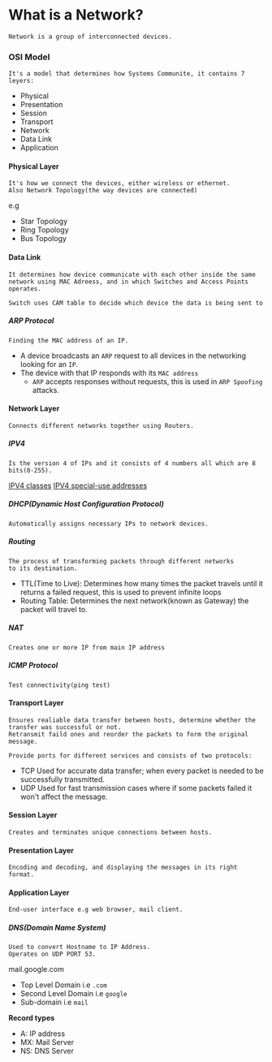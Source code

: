 # What is a Network?
	Network is a group of interconnected devices.
### OSI Model
	It's a model that determines how Systems Communite, it contains 7 leyers:
- Physical
- Presentation
- Session
- Transport
- Network
- Data Link
- Application
#### Physical Layer
	It's how we connect the devices, either wireless or ethernet.
	Also Network Topology(the way devices are connected)
e.g
- Star Topology
- Ring Topology
- Bus Topology
#### Data Link
	It determines how device communicate with each other inside the same
	network using MAC Adreess, and in which Switches and Access Points
	operates.

	Switch uses CAM table to decide which device the data is being sent to
##### ARP Protocol
	Finding the MAC address of an IP.
- A device broadcasts an `ARP` request to all devices in the networking looking for an `IP`.
- The device with that IP responds with its `MAC address`
	- `ARP` accepts responses without requests, this is used in `ARP Spoofing` attacks.

#### Network Layer
	Connects different networks together using Routers.
##### IPV4
	Is the version 4 of IPs and it consists of 4 numbers all which are 8 bits(0-255).
[IPV4 classes](https://en.wikipedia.org/wiki/Classful_network#Introduction_of_address_classes)
[IPV4 special-use addresses](https://en.wikipedia.org/wiki/Internet_Protocol_version_4#Special-use_addresses)
##### DHCP(Dynamic Host Configuration Protocol)
	Automatically assigns necessary IPs to network devices.
##### Routing
	The process of transforming packets through different networks 
	to its destination.
- TTL(Time to Live): Determines how many times the packet travels until it returns a failed request, this is used to prevent infinite loops
- Routing Table: Determines the next network(known as Gateway) the packet will travel to.
##### NAT
	Creates one or more IP from main IP address
##### ICMP Protocol
	Test connectivity(ping test)




#### Transport Layer
	Ensures realiable data transfer between hosts, determine whether the
	transfer was successful or not.
	Retransmit faild ones and reorder the packets to form the original message.

	Provide ports for different services and consists of two protocols:
- TCP
	Used for accurate data transfer; when every packet is needed to be successfully transmitted.
-  UDP
	Used for fast transmission cases where if some packets failed it won't affect the message.



#### Session Layer
	Creates and terminates unique connections between hosts.
#### Presentation Layer
	Encoding and decoding, and displaying the messages in its right format.
#### Application Layer
	End-user interface e.g web browser, mail client.
##### DNS(Domain Name System)
	Used to convert Hostname to IP Address.
	Operates on UDP PORT 53.
mail.google.com
- Top Level Domain i.e `.com`
- Second Level Domain i.e `google`
- Sub-domain i.e `mail`

**Record types**
- A: IP address
- MX: Mail Server
- NS: DNS Server